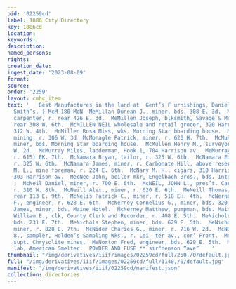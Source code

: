 ```yaml
---
pid: '02259cd'
label: 1886 City Directory
key: 1886cd
location: 
keywords: 
description: 
named_persons: 
rights: 
creation_date: 
ingest_date: '2023-08-09'
format: 
source: 
order: '2259'
layout: cmhc_item
text: '   Best Manufactures in the land at  Gent’s F urnishings, Daniels, Fisher &
  Smith’s. } McM 180 McN  MeMillan Dunean J., miner, bds. 308 E. 3d.  McMillan Roderick,
  carpenter, r. rear 426 E. 3d.  MeMillen Joseph, blksmith, Savage & McKenzie, r.
  rear 308 W. 6th.  McMILLEN NEIL wholesale and retail grocer, 320 Harrison av., T.
  312 W. 4th.  McMillen Rosa Miss, wks. Morning Star boarding house.  McMillen Samuel,
  mining, r. 306 W. 3d  McMonagle Patrick, miner, r. 620 H. 7th.  McMullen Henry,
  miner, bds. Morning Star boarding house.  McMullen Henry M., surveyor, r. rear 119
  W. 2d.  McMurray Miles, ladderman, Hook 1, 704 Harrison av.  MeMurray Thomas, policeman,
  r. 615) EK. 7th.  McNamara Bryan, tailor, r. 325 W. 6th.  McNamara Edward, tailor,
  r. 325 W. 6th.  McNamara James, miner, r. Carbonate Hill, above reservoir.  McNamara
  M. L., mine foreman, r. 224 E. 6th.  McNary M. H.. cigars, 310 Harrison av., r.
  303 Harrison av.  MecNee John, boiler mkr, Engelbach Bros., bds. Inter Ocean Hotel.
  ;  McNeil Daniel, miner, r. 700 E. 6th.  McNEIL, JOHN L., pres’t. Carbonate Bank,
  r. 310 W. 8th.  McNeill Alex., miner, r. 620 E. 6th.  MeNeill Thomas, miner, r.
  rear 113 E. 9th.  McNelis Patrick C., miner, r. 518 EH. 4th.  McNerney Cornelius
  F., engineer, r. 628 E. 6th.  McNerney Cornelius G., miner, bds. 320 EK. 5th.  McNerney
  James, miner, bds. Maine Hotel.  McNerney Matthew, pumpman, bds. Maine Hotel.  MoNerney
  William E., clk, County Clerk and Recorder, r. 408 E. 5th.  MeNichols Edward, miner,
  bds. 231 E. 7th.  MeNichols Stephen, miner, bds. 629 E. 5th.  MeNichols Thomas,
  miner, r. 828 E. 7th.  McNider Charies G., miner, r. 716 W. 2d.  McNider William
  8., sampler, Holden’s Sampling Wks., r. Lei- ter av., cor’ Front.  MeNiven Daniel,
  supt. Chrysolite mines.  MeNorton Fred, engineer, bds. 629 E. 5th.  McNulty A.,
  lab, American Smelter.  POWDER AND FUSE ** sir"nenson “ave”    '
thumbnail: "/img/derivatives/iiif/images/02259cd/full/250,/0/default.jpg"
full: "/img/derivatives/iiif/images/02259cd/full/1140,/0/default.jpg"
manifest: "/img/derivatives/iiif/02259cd/manifest.json"
collection: directories
---
```

